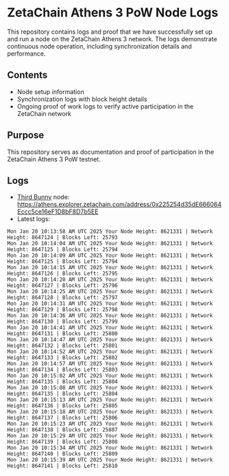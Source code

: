 # ZetaChain Athens 3 PoW Node Logs
This repository contains logs and proof that we have successfully set up and run a node on the ZetaChain Athens 3 network. The logs demonstrate continuous node operation, including synchronization details and performance.

## Contents
- Node setup information
- Synchronization logs with block height details
- Ongoing proof of work logs to verify active participation in the ZetaChain network

## Purpose
This repository serves as documentation and proof of participation in the ZetaChain Athens 3 PoW testnet.

## Logs

- [Third Bunny](https://thirdbunny.xyz/) node: https://athens.explorer.zetachain.com/address/0x225254d35dE666064Eccc5ce16eF1D8bF8D7b5EE
- Latest logs:
```
Mon Jan 20 10:13:58 AM UTC 2025 Your Node Height: 8621331 | Network Height: 8647124 | Blocks Left: 25793
Mon Jan 20 10:14:04 AM UTC 2025 Your Node Height: 8621331 | Network Height: 8647125 | Blocks Left: 25794
Mon Jan 20 10:14:09 AM UTC 2025 Your Node Height: 8621331 | Network Height: 8647125 | Blocks Left: 25794
Mon Jan 20 10:14:15 AM UTC 2025 Your Node Height: 8621331 | Network Height: 8647126 | Blocks Left: 25795
Mon Jan 20 10:14:20 AM UTC 2025 Your Node Height: 8621331 | Network Height: 8647127 | Blocks Left: 25796
Mon Jan 20 10:14:25 AM UTC 2025 Your Node Height: 8621331 | Network Height: 8647128 | Blocks Left: 25797
Mon Jan 20 10:14:31 AM UTC 2025 Your Node Height: 8621331 | Network Height: 8647129 | Blocks Left: 25798
Mon Jan 20 10:14:36 AM UTC 2025 Your Node Height: 8621331 | Network Height: 8647130 | Blocks Left: 25799
Mon Jan 20 10:14:41 AM UTC 2025 Your Node Height: 8621331 | Network Height: 8647131 | Blocks Left: 25800
Mon Jan 20 10:14:47 AM UTC 2025 Your Node Height: 8621331 | Network Height: 8647132 | Blocks Left: 25801
Mon Jan 20 10:14:52 AM UTC 2025 Your Node Height: 8621331 | Network Height: 8647133 | Blocks Left: 25802
Mon Jan 20 10:14:57 AM UTC 2025 Your Node Height: 8621331 | Network Height: 8647134 | Blocks Left: 25803
Mon Jan 20 10:15:02 AM UTC 2025 Your Node Height: 8621331 | Network Height: 8647135 | Blocks Left: 25804
Mon Jan 20 10:15:08 AM UTC 2025 Your Node Height: 8621331 | Network Height: 8647135 | Blocks Left: 25804
Mon Jan 20 10:15:13 AM UTC 2025 Your Node Height: 8621331 | Network Height: 8647136 | Blocks Left: 25805
Mon Jan 20 10:15:18 AM UTC 2025 Your Node Height: 8621331 | Network Height: 8647137 | Blocks Left: 25806
Mon Jan 20 10:15:23 AM UTC 2025 Your Node Height: 8621331 | Network Height: 8647138 | Blocks Left: 25807
Mon Jan 20 10:15:29 AM UTC 2025 Your Node Height: 8621331 | Network Height: 8647139 | Blocks Left: 25808
Mon Jan 20 10:15:34 AM UTC 2025 Your Node Height: 8621331 | Network Height: 8647140 | Blocks Left: 25809
Mon Jan 20 10:15:39 AM UTC 2025 Your Node Height: 8621331 | Network Height: 8647141 | Blocks Left: 25810
```
